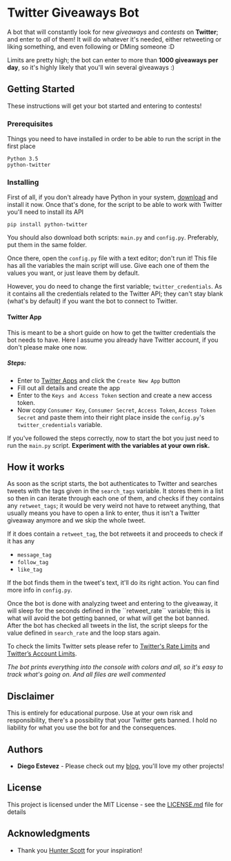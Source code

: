 # Twitter Giveaways Bot

A bot that will constantly look for new *giveaways* and *contests* on **Twitter**; and enter to *all* of them!
It will do whatever it's needed, either retweeting or liking something, and even following or DMing someone :D

Limits are pretty high; the bot can enter to more than **1000 giveaways per day**, so it's highly likely that you'll win several giveaways :)

## Getting Started

These instructions will get your bot started and entering to contests!

### Prerequisites

Things you need to have installed in order to be able to run the script in the first place

```
Python 3.5
python-twitter
```

### Installing

First of all, if you don't already have Python in your system, [download](https://www.python.org/downloads/) and install it now. Once that's done, for the 
script to be able to work with Twitter you'll need to install its API

```
pip install python-twitter
```
You should also download both scripts: ``main.py`` and ``config.py``. Preferably, put them in the same folder.

Once there, open the ``config.py`` file with a text editor; don't run it!
This file has all the variables the main script will use. Give each one of them the values you want, or just leave them by default.

However, you do need to change the first variable; ``twitter_credentials``. As it contains all the credentials related to the Twitter API; 
they can't stay blank (what's by default) if you want the bot to connect to Twitter.

#### Twitter App
This is meant to be a short guide on how to get the twitter credentials the bot needs to have. Here I assume you already have Twitter account, if you don't please make one now. 
##### Steps: 
* Enter to [Twitter Apps](https://apps.twitter.com/) and click the `Create New App` button
* Fill out all details and create the app
* Enter to the ``Keys and Access Token`` section and create a new access token. 
* Now copy ``Consumer Key``, ``Consumer Secret``, ``Access Token``, ``Access Token Secret`` and paste them into their right place inside
the ``config.py``'s ``twitter_credentials`` variable.

If you've followed the steps correctly, now to start the bot you just need to run the ``main.py`` script. **Experiment with the variables at your own risk.**

## How it works
As soon as the script starts, the bot authenticates to Twitter and searches tweets with the tags given in the ``search_tags`` variable. It stores them in a list so then in can 
iterate through each one of them, and checks if they contains any ``retweet_tags``; it would be very weird not have to retweet anything, that usually means you have to open a link
to enter, thus it isn't a Twitter giveaway anymore and we skip the whole tweet.


If it does contain a ``retweet_tag``, the bot retweets it and proceeds to check if it has any
* ``message_tag``
* ``follow_tag``
* ``like_tag``

 
If the bot finds them in the tweet's text, it'll do its right action. You can find more info in ``config.py``. 

Once the bot is done with analyzing tweet and entering to the giveaway, it will sleep for the seconds defined in the ´´retweet_rate´´ variable; this is 
what will avoid the bot getting banned, or what will get the bot banned. 
After the bot has checked all tweets in the list, the script sleeps for the value defined in ``search_rate`` and the loop stars again. 

To check the limits Twitter sets please refer to [Twitter's Rate Limits](https://dev.twitter.com/rest/public/rate-limits) and [Twitter’s Account Limits](https://support.twitter.com/articles/344781).

*The bot prints everything into the console with colors and all, so it's easy to track what's going on. And all files are well commented*

## Disclaimer

This is entirely for educational purpose. Use at your own risk and responsibility, there's a possibility that your Twitter gets banned. I hold no liability for what you use the bot for and
the consequences.

## Authors

* **Diego Estevez** - Please check out my [blog](https://www.diegoestevez.me), you'll love my other projects!

## License

This project is licensed under the MIT License - see the [LICENSE.md](LICENSE.md) file for details

## Acknowledgments

* Thank you [Hunter Scott](http://www.hscott.net/twitter-contest-winning-as-a-service/) for your inspiration!

